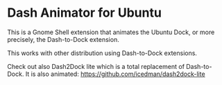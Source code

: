 # Dash Animator for Ubuntu

This is a Gnome Shell extension that animates the Ubuntu Dock, or more precisely, the Dash-to-Dock extension.

This works with other distribution using Dash-to-Dock extensions.

Check out also Dash2Dock lite which is a total replacement of Dash-to-Dock. It is also animated:
https://github.com/icedman/dash2dock-lite
